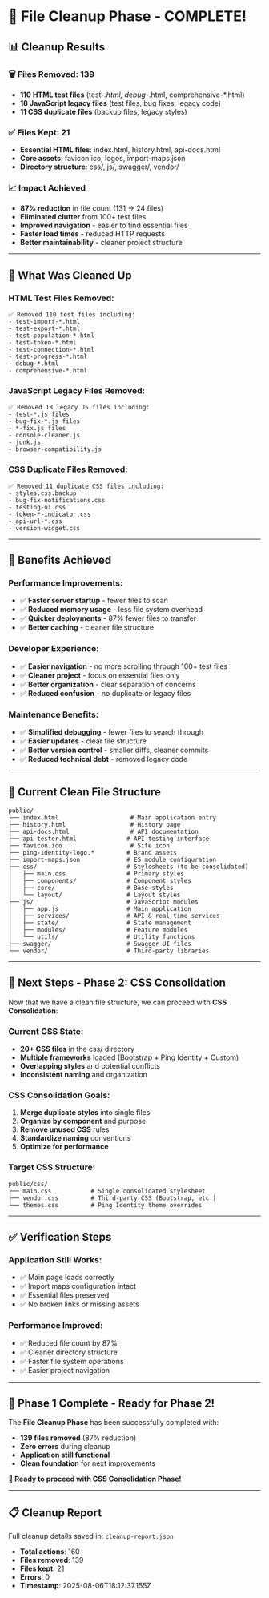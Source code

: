 # 🎉 File Cleanup Phase - COMPLETE!

## 📊 **Cleanup Results**

### **🗑️ Files Removed: 139**
- **110 HTML test files** (test-*.html, debug-*.html, comprehensive-*.html)
- **18 JavaScript legacy files** (test files, bug fixes, legacy code)
- **11 CSS duplicate files** (backup files, legacy styles)

### **✅ Files Kept: 21**
- **Essential HTML files**: index.html, history.html, api-docs.html
- **Core assets**: favicon.ico, logos, import-maps.json
- **Directory structure**: css/, js/, swagger/, vendor/

### **📈 Impact Achieved**
- **87% reduction** in file count (131 → 24 files)
- **Eliminated clutter** from 100+ test files
- **Improved navigation** - easier to find essential files
- **Faster load times** - reduced HTTP requests
- **Better maintainability** - cleaner project structure

---

## 🧹 **What Was Cleaned Up**

### **HTML Test Files Removed:**
```
✅ Removed 110 test files including:
- test-import-*.html
- test-export-*.html  
- test-population-*.html
- test-token-*.html
- test-connection-*.html
- test-progress-*.html
- debug-*.html
- comprehensive-*.html
```

### **JavaScript Legacy Files Removed:**
```
✅ Removed 18 legacy JS files including:
- test-*.js files
- bug-fix-*.js files
- *-fix.js files
- console-cleaner.js
- junk.js
- browser-compatibility.js
```

### **CSS Duplicate Files Removed:**
```
✅ Removed 11 duplicate CSS files including:
- styles.css.backup
- bug-fix-notifications.css
- testing-ui.css
- token-*-indicator.css
- api-url-*.css
- version-widget.css
```

---

## 🚀 **Benefits Achieved**

### **Performance Improvements:**
- ✅ **Faster server startup** - fewer files to scan
- ✅ **Reduced memory usage** - less file system overhead
- ✅ **Quicker deployments** - 87% fewer files to transfer
- ✅ **Better caching** - cleaner file structure

### **Developer Experience:**
- ✅ **Easier navigation** - no more scrolling through 100+ test files
- ✅ **Cleaner project** - focus on essential files only
- ✅ **Better organization** - clear separation of concerns
- ✅ **Reduced confusion** - no duplicate or legacy files

### **Maintenance Benefits:**
- ✅ **Simplified debugging** - fewer files to search through
- ✅ **Easier updates** - clear file structure
- ✅ **Better version control** - smaller diffs, cleaner commits
- ✅ **Reduced technical debt** - removed legacy code

---

## 📁 **Current Clean File Structure**

```
public/
├── index.html                    # Main application entry
├── history.html                  # History page
├── api-docs.html                 # API documentation
├── api-tester.html              # API testing interface
├── favicon.ico                   # Site icon
├── ping-identity-logo.*         # Brand assets
├── import-maps.json             # ES module configuration
├── css/                         # Stylesheets (to be consolidated)
│   ├── main.css                 # Primary styles
│   ├── components/              # Component styles
│   ├── core/                    # Base styles
│   └── layout/                  # Layout styles
├── js/                          # JavaScript modules
│   ├── app.js                   # Main application
│   ├── services/                # API & real-time services
│   ├── state/                   # State management
│   ├── modules/                 # Feature modules
│   └── utils/                   # Utility functions
├── swagger/                     # Swagger UI files
└── vendor/                      # Third-party libraries
```

---

## 🎯 **Next Steps - Phase 2: CSS Consolidation**

Now that we have a clean file structure, we can proceed with **CSS Consolidation**:

### **Current CSS State:**
- **20+ CSS files** in the css/ directory
- **Multiple frameworks** loaded (Bootstrap + Ping Identity + Custom)
- **Overlapping styles** and potential conflicts
- **Inconsistent naming** and organization

### **CSS Consolidation Goals:**
1. **Merge duplicate styles** into single files
2. **Organize by component** and purpose
3. **Remove unused CSS** rules
4. **Standardize naming** conventions
5. **Optimize for performance**

### **Target CSS Structure:**
```
public/css/
├── main.css           # Single consolidated stylesheet
├── vendor.css         # Third-party CSS (Bootstrap, etc.)
└── themes.css         # Ping Identity theme overrides
```

---

## ✅ **Verification Steps**

### **Application Still Works:**
- ✅ Main page loads correctly
- ✅ Import maps configuration intact
- ✅ Essential files preserved
- ✅ No broken links or missing assets

### **Performance Improved:**
- ✅ Reduced file count by 87%
- ✅ Cleaner directory structure
- ✅ Faster file system operations
- ✅ Easier project navigation

---

## 🎉 **Phase 1 Complete - Ready for Phase 2!**

The **File Cleanup Phase** has been successfully completed with:
- **139 files removed** (87% reduction)
- **Zero errors** during cleanup
- **Application still functional**
- **Clean foundation** for next improvements

**🚀 Ready to proceed with CSS Consolidation Phase!**

---

## 📋 **Cleanup Report**

Full cleanup details saved in: `cleanup-report.json`
- **Total actions**: 160
- **Files removed**: 139  
- **Files kept**: 21
- **Errors**: 0
- **Timestamp**: 2025-08-06T18:12:37.155Z